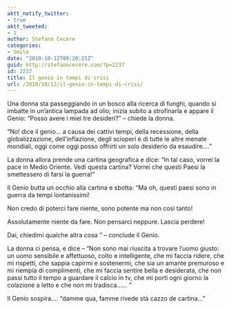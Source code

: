 ```yaml
---
aktt_notify_twitter:
- true
aktt_tweeted:
- 1
author: Stefano Cecere
categories:
- Smile
date: "2010-10-12T09:20:21Z"
guid: http://stefanocecere.com/?p=2237
id: 2237
title: Il genio in tempi di crisi
url: /2010/10/12/il-genio-in-tempi-di-crisi/
---
```


Una donna sta passeggiando in un bosco alla ricerca di funghi, quando si imbatte in un&#8217;antica lampada ad olio; inizia subito a strofinarla e appare il Genio: &#8220;Posso avere i miei tre desideri?&#8221; &#8211; chiede la donna.
  
&#8220;No! dice il genio&#8230; a causa dei cattivi tempi, della recessione, della globalizzazione, dell&#8217;inflazione, degli scioperi e di tutte le altre menate mondiali, oggi come oggi posso offrirti un solo desiderio da esaudire&#8230;.&#8221;

La donna allora prende una cartina geografica e dice: &#8220;In tal caso, vorrei la pace in Medio Oriente. Vedi questa cartina? Vorrei che questi Paesi la smettessero di farsi la guerra!&#8221;

Il Genio butta un occhio alla cartina e sbotta: &#8220;Ma oh, questi paesi sono in guerra da tempi lontanissimi!
  
Non credo di poterci fare niente, sono potente ma non così tanto!
  
Assolutamente niente da fare. Non pensarci neppure. Lascia perdere!
  
Dai, chiedimi qualche altra cosa &#8221; &#8211; conclude il Genio.

La donna ci pensa, e dice &#8211; &#8220;Non sono mai riuscita a trovare l&#8217;uomo giusto: un uomo sensibile e affettuoso, colto e intelligente, che mi faccia ridere, che mi rispetti, che sappia capirmi e sostenermi, che sia un amante premuroso e mi riempia di complimenti, che mi faccia sentire bella e desiderata, che non passi tutto il tempo a guardare il calcio in tv, che mi porti ogni giorno la colazione a letto e che non mi tradisca&#8230;&#8230; &#8221;

Il Genio sospira&#8230;. &#8220;damme qua, famme rivede stà cazzo de cartina&#8230;&#8221;